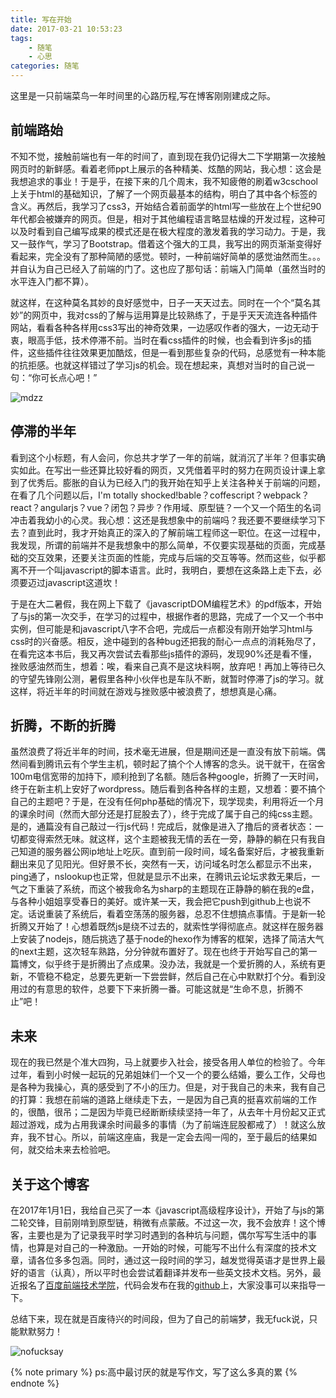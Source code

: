 ```yaml
---
title: 写在开始
date: 2017-03-21 10:53:23
tags:
	- 随笔
	- 心思
categories: 随笔
---
```


[ife]: http://ife.baidu.com/
[github]: https://github.com/maxutian
[mdzz]: https://www.tuchuang001.com/images/2017/03/21/92a000a4879c157e753.jpg
[nofucksay]: https://www.tuchuang001.com/images/2017/03/21/uploads2Ffull_emotion2Femotion_pic2F80862F1-1F12G94340.jpg

这里是一只前端菜鸟一年时间里的心路历程,写在博客刚刚建成之际。

## 前端路始

不知不觉，接触前端也有一年的时间了，直到现在我仍记得大二下学期第一次接触网页时的新鲜感。看着老师ppt上展示的各种精美、炫酷的网站，我心想：这会是我想追求的事业！于是乎，在接下来的几个周末，我不知疲倦的刷着w3cschool上关于html的基础知识，了解了一个网页最基本的结构，明白了其中各个标签的含义。再然后，我学习了css3，开始结合着前面学的html写一些放在上个世纪90年代都会被嫌弃的网页。但是，相对于其他编程语言略显枯燥的开发过程，这种可以及时看到自己编写成果的模式还是在极大程度的激发着我的学习动力。于是，我又一鼓作气，学习了Bootstrap。借着这个强大的工具，我写出的网页渐渐变得好看起来，完全没有了那种简陋的感觉。顿时，一种前端好简单的感觉油然而生。。。并自认为自己已经入了前端的门了。这也应了那句话：前端入门简单（虽然当时的水平连入门都不算）。

就这样，在这种莫名其妙的良好感觉中，日子一天天过去。同时在一个个“莫名其妙”的网页中，我对css的了解与运用算是比较熟练了，于是乎天天流连各种插件网站，看看各种各样用css3写出的神奇效果，一边感叹作者的强大，一边无动于衷，眼高手低，技术停滞不前。当时在看css插件的时候，也会看到许多js的插件，这些插件往往效果更加酷炫，但是一看到那些复杂的代码，总感觉有一种本能的抗拒感。也就这样错过了学习js的机会。现在想起来，真想对当时的自己说一句：“你可长点心吧！”

<!--more-->

![mdzz][mdzz]

## 停滞的半年

看到这个小标题，有人会问，你总共才学了一年的前端，就消沉了半年？但事实确实如此。在写出一些还算比较好看的网页，又凭借着平时的努力在网页设计课上拿到了优秀后。膨胀的自认为已经入门的我开始在知乎上关注各种关于前端的问题，在看了几个问题以后，I'm totally shocked!bable？coffescript？webpack？react？angularjs？vue？闭包？异步？作用域、原型链？一个又一个陌生的名词冲击着我幼小的心灵。我心想：这还是我想象中的前端吗？我还要不要继续学习下去？直到此时，我才开始真正的深入的了解前端工程师这一职位。在这一过程中，我发现，所谓的前端并不是我想象中的那么简单，不仅要实现基础的页面，完成基础的交互效果，还要关注页面的性能，完成与后端的交互等等。然而这些，似乎都离不开一个叫javascript的脚本语言。此时，我明白，要想在这条路上走下去，必须要迈过javascript这道坎！

于是在大二暑假，我在网上下载了《javascriptDOM编程艺术》的pdf版本，开始了与js的第一次交手，在学习的过程中，根据作者的思路，完成了一个又一个书中实例，但可能是和javascript八字不合吧，完成后一点都没有刚开始学习html与css时的兴奋感。相反，途中碰到的各种bug还把我的耐心一点点的消耗殆尽了，在看完这本书后，我又再次尝试去看那些js插件的源码，发现90%还是看不懂，挫败感油然而生，想着：唉，看来自己真不是这块料啊，放弃吧！再加上等待已久的守望先锋刚公测，暑假里各种小伙伴也是车队不断，就暂时停滞了js的学习。就这样，将近半年的时间就在游戏与挫败感中被浪费了，想想真是心痛。

## 折腾，不断的折腾

虽然浪费了将近半年的时间，技术毫无进展，但是期间还是一直没有放下前端。偶然间看到腾讯云有个学生主机，顿时起了搞个个人博客的念头。说干就干，在宿舍100m电信宽带的加持下，顺利抢到了名额。随后各种google，折腾了一天时间，终于在新主机上安好了wordpress。随后看到各种各样的主题，又想着：要不搞个自己的主题吧？于是，在没有任何php基础的情况下，现学现卖，利用将近一个月的课余时间（然而大部分还是打屁股去了），终于完成了属于自己的纯css主题。是的，通篇没有自己敲过一行js代码！完成后，就像是进入了撸后的贤者状态：一切都变得索然无味。就这样，这个主题被我无情的丢在一旁，静静的躺在只有我自己知道的服务器公网ip地址上吃灰。直到前一段时间，域名备案好后，才被我重新翻出来见了见阳光。但好景不长，突然有一天，访问域名时怎么都显示不出来，ping通了，nslookup也正常，但就是显示不出来，在腾讯云论坛求救无果后，一气之下重装了系统，而这个被我命名为sharp的主题现在正静静的躺在我的e盘，与各种小姐姐享受春日的美好。或许某一天，我会把它push到github上也说不定。话说重装了系统后，看着空荡荡的服务器，总忍不住想搞点事情。于是新一轮折腾又开始了！心想着既然js是绕不过去的，就索性学得彻底点。就这样在服务器上安装了nodejs，随后挑选了基于node的hexo作为博客的框架，选择了简洁大气的next主题，这次轻车熟路，分分钟就布置好了。现在也终于开始写自己的第一篇博文，似乎终于是折腾出了点成果。没办法，我就是一个爱折腾的人，系统有更新，不管稳不稳定，总要先更新一下尝尝鲜，然后自己在心中默默打个分。看到没用过的有意思的软件，总要下下来折腾一番。可能这就是“生命不息，折腾不止”吧！

## 未来

现在的我已然是个准大四狗，马上就要步入社会，接受各用人单位的检验了。今年过年，看到小时候一起玩的兄弟姐妹们一个又一个的要么结婚，要么工作，父母也是各种为我操心，真的感受到了不小的压力。但是，对于我自己的未来，我有自己的打算：我想在前端的道路上继续走下去，一是因为自己真的挺喜欢前端的工作的，很酷，很吊；二是因为毕竟已经断断续续坚持一年了，从去年十月份起又正式超过游戏，成为占用我课余时间最多的事情（为了前端连屁股都戒了）！就这么放弃，我不甘心。所以，前端这座庙，我是一定会去闯一闯的，至于最后的结果如何，就交给未来去检验吧。

## 关于这个博客

在2017年1月1日，我给自己买了一本《javascript高级程序设计》，开始了与js的第二轮交锋，目前刚啃到原型链，稍微有点蒙蔽。不过这一次，我不会放弃！这个博客，主要也是为了记录我平时学习时遇到的各种坑与问题，偶尔写写生活中的事情，也算是对自己的一种激励。一开始的时候，可能写不出什么有深度的技术文章，请各位多多包涵。同时，通过这一段时间的学习，越发觉得英语才是世界上最好的语言（认真），所以平时也会尝试着翻译并发布一些英文技术文档。另外，最近报名了[百度前端技术学院][ife]，代码会发布在我的[github][github]上，大家没事可以来指导一下。

总结下来，现在就是百废待兴的时间段，但为了自己的前端梦，我无fuck说，只能默默努力！

![nofucksay][nofucksay]

{% note primary %} ps:高中最讨厌的就是写作文，写了这么多真的累 {% endnote %}